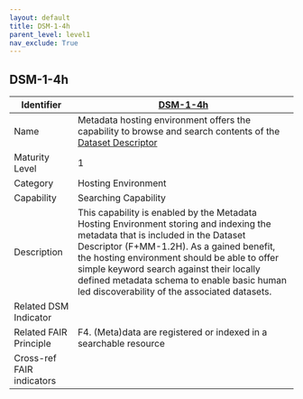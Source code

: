 ```yaml
---
layout: default
title: DSM-1-4h
parent_level: level1
nav_exclude: True
---
```


## DSM-1-4h

| Identifier | [DSM-1-4h](https://github.com/FAIRplus/Data-Maturity/blob/master/docs/_indicators/DSM-1-4h.md) |
| ---------- | ----------|
| Name | Metadata hosting environment offers the capability to browse and search contents of the [Dataset Descriptor](https://fairplus.github.io/Data-Maturity/docs/Glossary/#dataset-descriptor)  |
| Maturity Level | 1 |
| Category | Hosting Environment |
| Capability | Searching Capability |
| Description | This capability is enabled by the Metadata Hosting Environment storing and indexing the metadata that is included in the Dataset Descriptor (F+MM-1.2H). As a gained benefit, the hosting environment should be able to offer simple keyword search against their locally defined metadata schema to enable basic human led discoverability of the associated datasets.|
| Related DSM Indicator | |
| Related FAIR Principle | F4. (Meta)data are registered or indexed in a searchable resource |
| Cross-ref FAIR indicators | |

